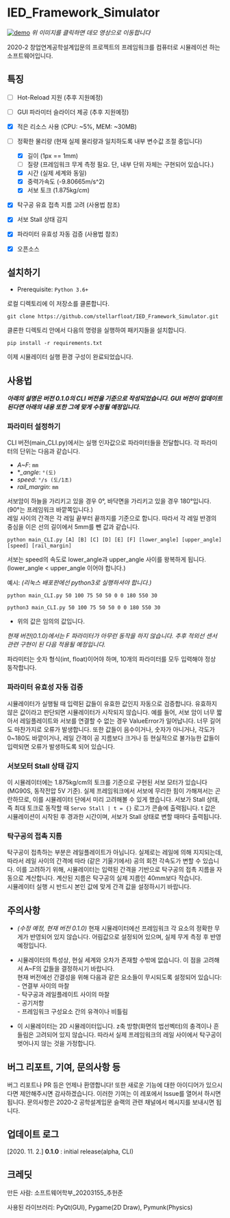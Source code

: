 # IED_Framework_Simulator

[![demo](https://user-images.githubusercontent.com/66378218/97863432-4fe31680-1d4a-11eb-8104-a37e7409933f.png)](https://youtu.be/MlzmldWqsnA)
_위 이미지를 클릭하면 데모 영상으로 이동합니다_


2020-2 창업연계공학설계입문의 프로젝트의 프레임워크를 컴퓨터로 시뮬레이션
하는 소프트웨어입니다.


## 특징
- [ ] Hot-Reload 지원 (추후 지원예정)
- [ ] GUI 파라미터 슬라이더 제공 (추후 지원예정)
- [x] 적은 리소스 사용 (CPU: ~5%, MEM: ~30MB)
- [ ] 정확한 물리량 (현재 실제 물리량과 일치하도록 내부 변수값 조절 중입니다)
    - [x] 길이 (1px == 1mm)
    - [ ] 질량 (프레임워크 무게 측정 필요. 단, 내부 단위 자체는 구현되어 있습니다.)
    - [x] 시간 (실제 세계와 동일)
    - [x] 중력가속도 (-9.80665m/s^2)
    - [x] 서보 토크 (1.875kg/cm)
- [x] 탁구공 유효 접촉 지름 고려 (사용법 참조)
- [x] 서보 Stall 상태 감지
- [x] 파라미터 유효성 자동 검증 (사용법 참조)
- [x] 오픈소스


## 설치하기
* Prerequisite:
`Python 3.6+`

로컬 디렉토리에 이 저장소를 클론합니다.

    git clone https://github.com/stellarfloat/IED_Framework_Simulator.git

클론한 디렉토리 안에서 다음의 명령을 실행하여 패키지들을 설치합니다.

    pip install -r requirements.txt

이제 시뮬레이터 실행 환경 구성이 완료되었습니다.


## 사용법
**_아래의 설명은 버전 0.1.0의 CLI 버전을 기준으로 작성되었습니다. GUI 버전이 업데이트 된다면 아래의 내용 또한 그에 맞게 수정될 예정입니다._**
### 파라미터 설정하기


CLI 버전(main_CLI.py)에서는 실행 인자값으로 파라미터들을 전달합니다. 각 파라미터의 단위는 다음과 같습니다. 
- _A~F_: `mm`
- **_angle*: `°(도)`
- _speed_: `°/s (도/1초)`
- _rail_margin_: `mm`

서보암이 하늘을 가리키고 있을 경우 0°, 바닥면을 가리키고 있을 경우 180°입니다. (90°는 프레임워크 바깥쪽입니다.) <br>
레일 사이의 간격은 각 레일 끝부터 끝까지를 기준으로 합니다. 따라서 각 레일 반경의 중심을 이은 선의 길이에서 5mm를 뺀 값과 같습니다.

    python main_CLI.py [A] [B] [C] [D] [E] [F] [lower_angle] [upper_angle] [speed] [rail_margin]
서보는 speed의 속도로 lower_angle과 upper_angle 사이를 왕복하게 됩니다. (lower_angle < upper_angle 이어야 합니다.)

예시: _(리눅스 배포판에선 python3로 실행하셔야 합니다.)_

    python main_CLI.py 50 100 75 50 50 0 0 180 550 30

    python3 main_CLI.py 50 100 75 50 50 0 0 180 550 30

* 위의 값은 임의의 값입니다.

_현재 버전(0.1.0)에서는 F 파라미터가 아무런 동작을 하지 않습니다. 추후 적외선 센서 관련 구현이 된 다음 적용될 예정입니다._

파라미터는 숫자 형식(int, float)이어야 하며, 10개의 파라미터를 모두 입력해야 정상 동작합니다.

### 파라미터 유효성 자동 검증
시뮬레이터가 실행될 때 입력된 값들이 유효한 값인지 자동으로 검증합니다. 유효하지 않은 값이라고 판단되면 시뮬레이터가 시작되지 않습니다. 예를 들어, 서보 암이 너무 짧아서 레일플레이트와 서보를 연결할 수 없는 경우 ValueError가 일어납니다. 너무 길어도 마찬가지로 오류가 발생합니다. 또한 값들이 음수이거나, 숫자가 아니거나, 각도가 0~180도 바깥이거나, 레일 간격이 공 지름보다 크거나 등 현실적으로 불가능한 값들이 입력되면 오류가 발생하도록 되어 있습니다.

### 서보모터 Stall 상태 감지
이 시뮬레이터에는 1.875kg/cm의 토크를 기준으로 구현된 서보 모터가 있습니다 (MG90S, 동작전압 5V 기준). 실제 프레임워크에서 서보에 무리한 힘이 가해져서는 곤란하므로, 이를 시뮬레이터 단에서 미리 고려해볼 수 있게 했습니다. 서보가 Stall 상태, 즉 최대 토크로 동작할 때 `Servo Stall | t = {}` 로그가 콘솔에 출력됩니다. t 값은 시뮬레이션이 시작된 후 경과한 시간이며, 서보가 Stall 상태로 변할 때마다 출력됩니다.

### 탁구공의 접촉 지름
탁구공이 접촉하는 부분은 레일플레이트가 아닙니다. 실제로는 레일에 의해 지지되는데, 따라서 레일 사이의 간격에 따라 (같은 기울기에서) 공의 회전 각속도가 변할 수 있습니다. 이를 고려하기 위해, 시뮬레이터는 입력된 간격을 기반으로 탁구공의 접촉 지름을 자동으로 계산합니다. 계산된 지름은 탁구공의 실제 지름인 40mm보다 작습니다. <br> 시뮬레이터 실행 시 반드시 본인 값에 맞게 간격 값을 설정하시기 바랍니다. 


## 주의사항

* _(수정 예정, 현재 버전 0.1.0)_ 현재 시뮬레이터에선 프레임워크 각 요소의 정확한 무게가 반영되어 있지 않습니다. 어림값으로 설정되어 있으며, 실제 무게 측정 후 반영 예정입니다.

* 시뮬레이터의 특성상, 현실 세계와 오차가 존재할 수밖에 없습니다. 이 점을 고려해서 A~F의 값들을 결정하시기 바랍니다. <br>현재 버전에선 간결성을 위해 다음과 같은 요소들이 무시되도록 설정되어 있습니다: <br> - 연결부 사이의 마찰 <br> - 탁구공과 레일플레이트 사이의 마찰 <br> - 공기저항 <br> - 프레임워크 구성요소 간의 유격이나 비틀림

* 이 시뮬레이터는 2D 시뮬레이터입니다. z축 방향(화면의 법선벡터)의 충격이나 흔들림은 고려되어 있지 않습니다. 따라서 실제 프레임워크의 레일 사이에서 탁구공이 벗어나지 않는 것을 가정합니다.





## 버그 리포트, 기여, 문의사항 등
버그 리포트나 PR 등은 언제나 환영합니다! 또한 새로운 기능에 대한 아이디어가 있으시다면 제안해주시면 감사하겠습니다. 이러한 기여는 이 레포에서 Issue를 열어서 하시면 됩니다. 문의사항은 2020-2 공학설계입문 슬랙의 관련 채널에서 메시지를 보내시면 됩니다.



## 업데이트 로그
[2020. 11. 2.] **0.1.0** : initial release(alpha, CLI)


## 크레딧
만든 사람: 소프트웨어학부_20203155_추헌준

사용된 라이브러리: PyQt(GUI), Pygame(2D Draw), Pymunk(Physics)

